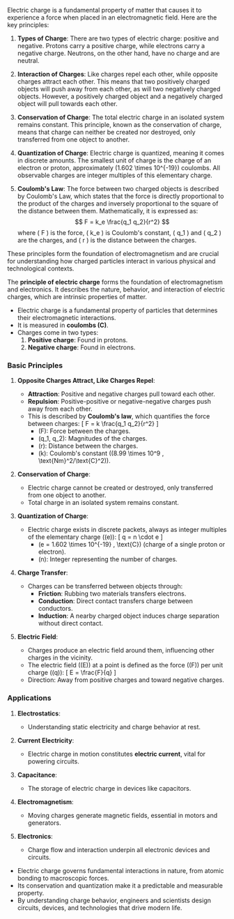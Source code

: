 Electric charge is a fundamental property of matter that causes it to experience a force when placed in an electromagnetic field. Here are the key principles:

1. **Types of Charge**: There are two types of electric charge: positive and negative. Protons carry a positive charge, while electrons carry a negative charge. Neutrons, on the other hand, have no charge and are neutral.

2. **Interaction of Charges**: Like charges repel each other, while opposite charges attract each other. This means that two positively charged objects will push away from each other, as will two negatively charged objects. However, a positively charged object and a negatively charged object will pull towards each other.

3. **Conservation of Charge**: The total electric charge in an isolated system remains constant. This principle, known as the conservation of charge, means that charge can neither be created nor destroyed, only transferred from one object to another.

4. **Quantization of Charge**: Electric charge is quantized, meaning it comes in discrete amounts. The smallest unit of charge is the charge of an electron or proton, approximately \(1.602 \times 10^{-19}\) coulombs. All observable charges are integer multiples of this elementary charge.

5. **Coulomb's Law**: The force between two charged objects is described by Coulomb's Law, which states that the force is directly proportional to the product of the charges and inversely proportional to the square of the distance between them. Mathematically, it is expressed as:
   $$
   F = k_e \frac{q_1 q_2}{r^2}
   $$
   where \( F \) is the force, \( k_e \) is Coulomb's constant, \( q_1 \) and \( q_2 \) are the charges, and \( r \) is the distance between the charges.

These principles form the foundation of electromagnetism and are crucial for understanding how charged particles interact in various physical and technological contexts.


The **principle of electric charge** forms the foundation of electromagnetism and electronics. It describes the nature, behavior, and interaction of electric charges, which are intrinsic properties of matter.

- Electric charge is a fundamental property of particles that determines their electromagnetic interactions.
- It is measured in **coulombs (C)**.
- Charges come in two types:
  1. **Positive charge**: Found in protons.
  2. **Negative charge**: Found in electrons.

### **Basic Principles**

1. **Opposite Charges Attract, Like Charges Repel**:
   - **Attraction**: Positive and negative charges pull toward each other.
   - **Repulsion**: Positive-positive or negative-negative charges push away from each other.
   - This is described by **Coulomb's law**, which quantifies the force between charges:
     \[
     F = k \frac{q_1 q_2}{r^2}
     \]
     - \(F\): Force between the charges.
     - \(q_1, q_2\): Magnitudes of the charges.
     - \(r\): Distance between the charges.
     - \(k\): Coulomb's constant (\(8.99 \times 10^9 \, \text{Nm}^2/\text{C}^2\)).

2. **Conservation of Charge**:
   - Electric charge cannot be created or destroyed, only transferred from one object to another.
   - Total charge in an isolated system remains constant.

3. **Quantization of Charge**:
   - Electric charge exists in discrete packets, always as integer multiples of the elementary charge (\(e\)):
     \[
     q = n \cdot e
     \]
     - \(e = 1.602 \times 10^{-19} \, \text{C}\) (charge of a single proton or electron).
     - \(n\): Integer representing the number of charges.

4. **Charge Transfer**:
   - Charges can be transferred between objects through:
     - **Friction**: Rubbing two materials transfers electrons.
     - **Conduction**: Direct contact transfers charge between conductors.
     - **Induction**: A nearby charged object induces charge separation without direct contact.

5. **Electric Field**:
   - Charges produce an electric field around them, influencing other charges in the vicinity.
   - The electric field (\(E\)) at a point is defined as the force (\(F\)) per unit charge (\(q\)):
     \[
     E = \frac{F}{q}
     \]
   - Direction: Away from positive charges and toward negative charges.

### **Applications**

1. **Electrostatics**:
   - Understanding static electricity and charge behavior at rest.

2. **Current Electricity**:
   - Electric charge in motion constitutes **electric current**, vital for powering circuits.

3. **Capacitance**:
   - The storage of electric charge in devices like capacitors.

4. **Electromagnetism**:
   - Moving charges generate magnetic fields, essential in motors and generators.

5. **Electronics**:
   - Charge flow and interaction underpin all electronic devices and circuits.

- Electric charge governs fundamental interactions in nature, from atomic bonding to macroscopic forces.
- Its conservation and quantization make it a predictable and measurable property.
- By understanding charge behavior, engineers and scientists design circuits, devices, and technologies that drive modern life.